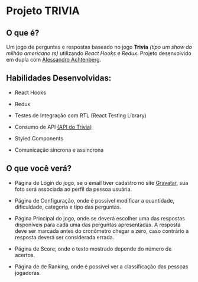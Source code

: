 # Projeto TRIVIA

## O que é?

Um jogo de perguntas e respostas baseado no jogo **Trivia** _(tipo um show do milhão americano rs)_ utilizando _React Hooks e Redux_.
Projeto desenvolvido em dupla com [Alessandro Achtenberg](https://github.com/achtenberg16).

## Habilidades Desenvolvidas:

  - React Hooks

  - Redux
  
  - Testes de Integração com RTL (React Testing Library)
  
  - Consumo de API [(API do Trivia)](https://opentdb.com/api_config.php)

  - Styled Components 

  - Comunicação síncrona e assíncrona
  

## O que você verá?

  - Página de Login do jogo, se o email tiver cadastro no site [Gravatar](https://pt.gravatar.com/), sua foto será associada ao perfil da pessoa usuária.
  
  - Página de Configuração, onde é possível modificar a quantidade, dificuldade, categoria e tipo das perguntas.
  
  - Página Principal do jogo, onde se deverá escolher uma das respostas disponíveis para cada uma das perguntas apresentadas. A resposta deve ser marcada antes do cronômetro chegar a zero, caso contrário a resposta deverá ser considerada errada.
  
  - Página de Score, onde o texto mostrado depende do número de acertos.
  
  - Página de de Ranking, onde é possivel ver a classificação das pessoas jogadoras.
  
